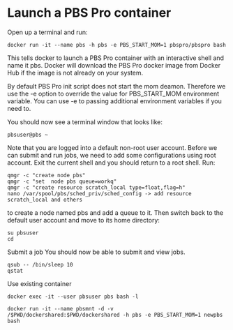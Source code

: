 # Launch a PBS Pro container

Open up a terminal and run:
```
docker run -it --name pbs -h pbs -e PBS_START_MOM=1 pbspro/pbspro bash
```
This tells docker to launch a PBS Pro container with an interactive shell and name it pbs. Docker will download the PBS Pro docker image from Docker Hub if the image is not already on your system.

By default PBS Pro init script does not start the mom deamon. Therefore we use the -e option to override the value for PBS_START_MOM environment variable. You can use -e to passing additional environment variables if you need to. 

You should now see a terminal window that looks like:
```
pbsuser@pbs ~
```
Note that you are logged into a default non-root user account. Before we can submit and run jobs, we need to add some configurations using root account. Exit the current shell and you should return to a root shell. Run: 
```
qmgr -c "create node pbs"
qmgr -c "set  node pbs queue=workq"
qmgr -c "create resource scratch_local type=float,flag=h"
nano /var/spool/pbs/sched_priv/sched_config -> add resource scratch_local and others
```
to create a node named pbs and add a queue to it. Then switch back to the default user account and move to its home directory:

```
su pbsuser
cd
```
Submit a job
You should now be able to submit and view jobs.
```
qsub -- /bin/sleep 10
qstat
```


Use existing container
```
docker exec -it --user pbsuser pbs bash -l 
```


```
docker run -it --name pbsmnt -d -v /$PWD/dockershared:$PWD/dockershared -h pbs -e PBS_START_MOM=1 newpbs bash
```